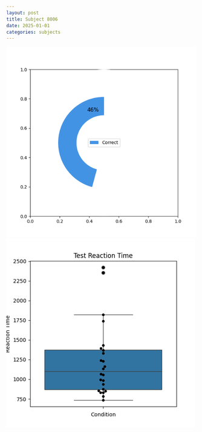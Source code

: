 ```yaml
---
layout: post
title: Subject 8006
date: 2025-01-01
categories: subjects
---
```


![](data/8006/run-7/8006_FN_acc_test.png)
![](data/8006/run-7/8006_FN_rt.png)
